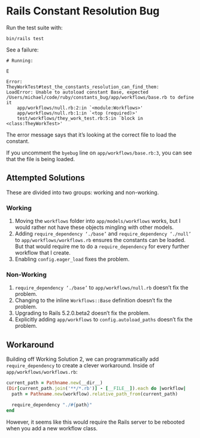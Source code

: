 # Rails Constant Resolution Bug

Run the test suite with:

    bin/rails test

See a failure:

```
# Running:

E

Error:
TheyWorkTest#test_the_constants_resolution_can_find_them:
LoadError: Unable to autoload constant Base, expected /Users/michael/code/ruby/constants_bug/app/workflows/base.rb to define it
    app/workflows/null.rb:2:in `<module:Workflows>'
    app/workflows/null.rb:1:in `<top (required)>'
    test/workflows/they_work_test.rb:5:in `block in <class:TheyWorkTest>'
```

The error message says that it’s looking at the correct file to load the
constant.

If you uncomment the `byebug` line on `app/workflows/base.rb:3`, you can see
that the file is being loaded.

## Attempted Solutions

These are divided into two groups: working and non-working.

### Working

1. Moving the `workflows` folder into `app/models/workflows` works, but I would
   rather not have these objects mingling with other models.
2. Adding `require_dependency ‘./base’` and `require_dependency ‘./null’` to
   `app/workflows/workflows.rb` ensures the constants can be loaded. But that
   would require me to do a `require_dependency` for every further workflow that
   I create.
3. Enabling `config.eager_load` fixes the problem.

### Non-Working

1. `require_dependency ‘./base’` to `app/workflows/null.rb` doesn’t fix the problem.
2. Changing to the inline `Workflows::Base` definition doesn’t fix the problem.
3. Upgrading to Rails 5.2.0.beta2 doesn’t fix the problem.
4. Explicitly adding `app/workflows` to `config.autoload_paths` doesn’t fix the
   problem.

## Workaround

Building off Working Solution 2, we can programmatically add `require_dependency` to
create a clever workaround. Inside of `app/workflows/workflows.rb`:

```ruby
current_path = Pathname.new(__dir__)
(Dir[current_path.join('**/*.rb')] - [__FILE__]).each do |workflow|
  path = Pathname.new(workflow).relative_path_from(current_path)

  require_dependency "./#{path}"
end
```

However, it seems like this would require the Rails server to be rebooted when
you add a new workflow class.
